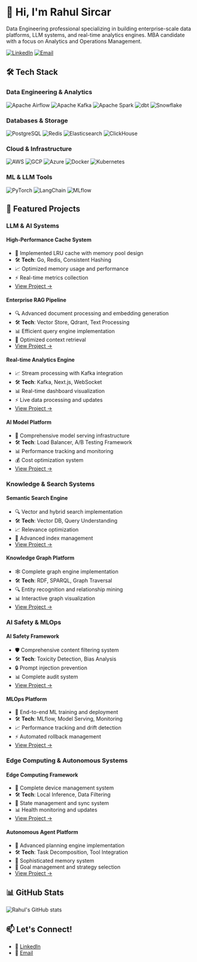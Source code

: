 # 👋 Hi, I'm Rahul Sircar

Data Engineering professional specializing in building enterprise-scale data platforms, LLM systems, and real-time analytics engines. MBA candidate with a focus on Analytics and Operations Management.

[![LinkedIn](https://img.shields.io/badge/LinkedIn-0077B5?style=for-the-badge&logo=linkedin&logoColor=white)](https://linkedin.com/in/rahul-sircar/)
[![Email](https://img.shields.io/badge/Email-D14836?style=for-the-badge&logo=gmail&logoColor=white)](mailto:rahul.sircar24@sibm.edu.in)

## 🛠️ Tech Stack

### Data Engineering & Analytics
![Apache Airflow](https://img.shields.io/badge/Apache%20Airflow-017CEE?style=flat&logo=Apache%20Airflow&logoColor=white)
![Apache Kafka](https://img.shields.io/badge/Apache%20Kafka-231F20?style=flat&logo=apache-kafka&logoColor=white)
![Apache Spark](https://img.shields.io/badge/Apache%20Spark-E25A1C?style=flat&logo=Apache%20Spark&logoColor=white)
![dbt](https://img.shields.io/badge/dbt-FF694B?style=flat&logo=dbt&logoColor=white)
![Snowflake](https://img.shields.io/badge/Snowflake-29B5E8?style=flat&logo=Snowflake&logoColor=white)

### Databases & Storage
![PostgreSQL](https://img.shields.io/badge/PostgreSQL-316192?style=flat&logo=postgresql&logoColor=white)
![Redis](https://img.shields.io/badge/Redis-DC382D?style=flat&logo=redis&logoColor=white)
![Elasticsearch](https://img.shields.io/badge/Elasticsearch-005571?style=flat&logo=elasticsearch&logoColor=white)
![ClickHouse](https://img.shields.io/badge/ClickHouse-FFCC01?style=flat&logo=clickhouse&logoColor=black)

### Cloud & Infrastructure
![AWS](https://img.shields.io/badge/AWS-232F3E?style=flat&logo=amazon-aws&logoColor=white)
![GCP](https://img.shields.io/badge/GCP-4285F4?style=flat&logo=google-cloud&logoColor=white)
![Azure](https://img.shields.io/badge/Azure-0089D6?style=flat&logo=microsoft-azure&logoColor=white)
![Docker](https://img.shields.io/badge/Docker-2496ED?style=flat&logo=docker&logoColor=white)
![Kubernetes](https://img.shields.io/badge/Kubernetes-326CE5?style=flat&logo=kubernetes&logoColor=white)

### ML & LLM Tools
![PyTorch](https://img.shields.io/badge/PyTorch-EE4C2C?style=flat&logo=pytorch&logoColor=white)
![LangChain](https://img.shields.io/badge/LangChain-121212?style=flat&logo=chainlink&logoColor=white)
![MLflow](https://img.shields.io/badge/MLflow-0194E2?style=flat&logo=mlflow&logoColor=white)

## 🚀 Featured Projects

### LLM & AI Systems

#### High-Performance Cache System
- 💾 Implemented LRU cache with memory pool design
- 🛠️ **Tech**: Go, Redis, Consistent Hashing
- 📈 Optimized memory usage and performance
- ⚡ Real-time metrics collection
- [View Project →](github-link)

#### Enterprise RAG Pipeline
- 🔍 Advanced document processing and embedding generation
- 🛠️ **Tech**: Vector Store, Qdrant, Text Processing
- 📊 Efficient query engine implementation
- 🎯 Optimized context retrieval
- [View Project →](github-link)

#### Real-time Analytics Engine
- 📈 Stream processing with Kafka integration
- 🛠️ **Tech**: Kafka, Next.js, WebSocket
- 📊 Real-time dashboard visualization
- ⚡ Live data processing and updates
- [View Project →](github-link)

#### AI Model Platform
- 🤖 Comprehensive model serving infrastructure
- 🛠️ **Tech**: Load Balancer, A/B Testing Framework
- 📊 Performance tracking and monitoring
- 💰 Cost optimization system
- [View Project →](github-link)

### Knowledge & Search Systems

#### Semantic Search Engine
- 🔍 Vector and hybrid search implementation
- 🛠️ **Tech**: Vector DB, Query Understanding
- 📈 Relevance optimization
- 🎯 Advanced index management
- [View Project →](github-link)

#### Knowledge Graph Platform
- 🕸️ Complete graph engine implementation
- 🛠️ **Tech**: RDF, SPARQL, Graph Traversal
- 🔍 Entity recognition and relationship mining
- 📊 Interactive graph visualization
- [View Project →](github-link)

### AI Safety & MLOps

#### AI Safety Framework
- 🛡️ Comprehensive content filtering system
- 🛠️ **Tech**: Toxicity Detection, Bias Analysis
- 🔒 Prompt injection prevention
- 📊 Complete audit system
- [View Project →](github-link)

#### MLOps Platform
- 🚀 End-to-end ML training and deployment
- 🛠️ **Tech**: MLflow, Model Serving, Monitoring
- 📈 Performance tracking and drift detection
- ⚡ Automated rollback management
- [View Project →](github-link)

### Edge Computing & Autonomous Systems

#### Edge Computing Framework
- 📱 Complete device management system
- 🛠️ **Tech**: Local Inference, Data Filtering
- 🔄 State management and sync system
- 📊 Health monitoring and updates
- [View Project →](github-link)

#### Autonomous Agent Platform
- 🤖 Advanced planning engine implementation
- 🛠️ **Tech**: Task Decomposition, Tool Integration
- 🧠 Sophisticated memory system
- 🎯 Goal management and strategy selection
- [View Project →](github-link)

## 📊 GitHub Stats

![Rahul's GitHub stats](https://github-readme-stats.vercel.app/api?username=YourGitHubUsername&show_icons=true&theme=radical)

## 📫 Let's Connect!
- 💼 [LinkedIn](https://linkedin.com/in/rahul-sircar/)
- 📧 [Email](mailto:rahul.sircar24@sibm.edu.in)

